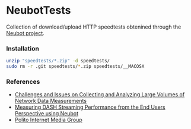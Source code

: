 # NeubotTests

Collection of download/upload HTTP speedtests obtenined through the [Neubot project](http://www.neubot.org).

### Installation 

```sh     
unzip "speedtests/*.zip" -d speedtests/
sudo rm -r .git speedtests/*.zip speedtests/__MACOSX  
```

### References 

- [Challenges and Issues on Collecting and Analyzing Large Volumes of Network Data Measurements](https://www.measurementlab.net/publications/analyzing-network-data-measurements.pdf)
- [Measuring DASH Streaming Performance from the End Users Perspective using Neubot](https://nexa.polito.it/nexacenterfiles/basso2014measuring.pdf)
- [Polito Internet Media Group](http://media.polito.it/wordpress/measuring-dash-streaming-performance-from-the-end-users-perspective-using-neubot/)
